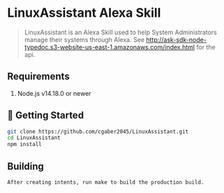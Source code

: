 # LinuxAssistant Alexa Skill
> LinuxAssistant is an Alexa Skill used to help System Administrators manage their systems through Alexa. See http://ask-sdk-node-typedoc.s3-website-us-east-1.amazonaws.com/index.html for the api.

## Requirements

1. Node.js v14.18.0 or newer

## 🚀 Getting Started

```sh
git clone https://github.com/cgaber2045/LinuxAssistant.git
cd LinuxAssistant
npm install
```

## Building
```
After creating intents, run make to build the production build.
```